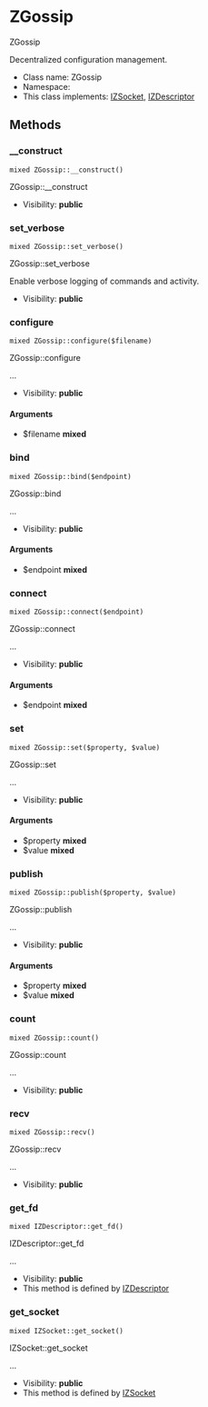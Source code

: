 ZGossip
===============

ZGossip

Decentralized configuration management.


* Class name: ZGossip
* Namespace: 
* This class implements: [IZSocket](IZSocket.md), [IZDescriptor](IZDescriptor.md)






Methods
-------


### __construct

    mixed ZGossip::__construct()

ZGossip::__construct



* Visibility: **public**




### set_verbose

    mixed ZGossip::set_verbose()

ZGossip::set_verbose

Enable verbose logging of commands and activity.

* Visibility: **public**




### configure

    mixed ZGossip::configure($filename)

ZGossip::configure

...

* Visibility: **public**


#### Arguments
* $filename **mixed**



### bind

    mixed ZGossip::bind($endpoint)

ZGossip::bind

...

* Visibility: **public**


#### Arguments
* $endpoint **mixed**



### connect

    mixed ZGossip::connect($endpoint)

ZGossip::connect

...

* Visibility: **public**


#### Arguments
* $endpoint **mixed**



### set

    mixed ZGossip::set($property, $value)

ZGossip::set

...

* Visibility: **public**


#### Arguments
* $property **mixed**
* $value **mixed**



### publish

    mixed ZGossip::publish($property, $value)

ZGossip::publish

...

* Visibility: **public**


#### Arguments
* $property **mixed**
* $value **mixed**



### count

    mixed ZGossip::count()

ZGossip::count

...

* Visibility: **public**




### recv

    mixed ZGossip::recv()

ZGossip::recv

...

* Visibility: **public**




### get_fd

    mixed IZDescriptor::get_fd()

IZDescriptor::get_fd

...

* Visibility: **public**
* This method is defined by [IZDescriptor](IZDescriptor.md)




### get_socket

    mixed IZSocket::get_socket()

IZSocket::get_socket

...

* Visibility: **public**
* This method is defined by [IZSocket](IZSocket.md)



